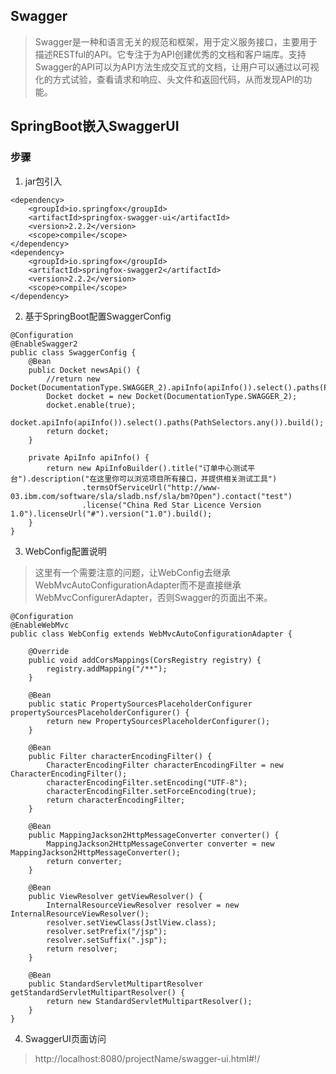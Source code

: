 ## Swagger
> Swagger是一种和语言无关的规范和框架，用于定义服务接口，主要用于描述RESTful的API。它专注于为API创建优秀的文档和客户端库。支持Swagger的API可以为API方法生成交互式的文档，让用户可以通过以可视化的方式试验，查看请求和响应、头文件和返回代码，从而发现API的功能。

## SpringBoot嵌入SwaggerUI
### 步骤

1.    jar包引入

````
<dependency>
    <groupId>io.springfox</groupId>
    <artifactId>springfox-swagger-ui</artifactId>
    <version>2.2.2</version>
    <scope>compile</scope>
</dependency>
<dependency>
    <groupId>io.springfox</groupId>
    <artifactId>springfox-swagger2</artifactId>
    <version>2.2.2</version>
    <scope>compile</scope>
</dependency>
````

2.    基于SpringBoot配置SwaggerConfig

````
@Configuration
@EnableSwagger2
public class SwaggerConfig {
	@Bean
	public Docket newsApi() {
        //return new Docket(DocumentationType.SWAGGER_2).apiInfo(apiInfo()).select().paths(PathSelectors.any()).build();
		Docket docket = new Docket(DocumentationType.SWAGGER_2);
		docket.enable(true);
		docket.apiInfo(apiInfo()).select().paths(PathSelectors.any()).build();
		return docket;
	}

	private ApiInfo apiInfo() {
		return new ApiInfoBuilder().title("订单中心测试平台").description("在这里你可以浏览项目所有接口，并提供相关测试工具")
				.termsOfServiceUrl("http://www-03.ibm.com/software/sla/sladb.nsf/sla/bm?Open").contact("test")
				.license("China Red Star Licence Version 1.0").licenseUrl("#").version("1.0").build();
	}
}

````

3.    WebConfig配置说明

> 这里有一个需要注意的问题，让WebConfig去继承WebMvcAutoConfigurationAdapter而不是直接继承WebMvcConfigurerAdapter，否则Swagger的页面出不来。

````
@Configuration
@EnableWebMvc
public class WebConfig extends WebMvcAutoConfigurationAdapter {

    @Override
    public void addCorsMappings(CorsRegistry registry) {
        registry.addMapping("/**");
    }

    @Bean
    public static PropertySourcesPlaceholderConfigurer propertySourcesPlaceholderConfigurer() {
        return new PropertySourcesPlaceholderConfigurer();
    }

    @Bean
    public Filter characterEncodingFilter() {
        CharacterEncodingFilter characterEncodingFilter = new CharacterEncodingFilter();
        characterEncodingFilter.setEncoding("UTF-8");
        characterEncodingFilter.setForceEncoding(true);
        return characterEncodingFilter;
    }

    @Bean
    public MappingJackson2HttpMessageConverter converter() {
        MappingJackson2HttpMessageConverter converter = new MappingJackson2HttpMessageConverter();
        return converter;
    }

    @Bean
    public ViewResolver getViewResolver() {
        InternalResourceViewResolver resolver = new InternalResourceViewResolver();
        resolver.setViewClass(JstlView.class);
        resolver.setPrefix("/jsp");
        resolver.setSuffix(".jsp");
        return resolver;
    }

    @Bean
    public StandardServletMultipartResolver getStandardServletMultipartResolver() {
        return new StandardServletMultipartResolver();
    }
}
````

4.    SwaggerUI页面访问
> http://localhost:8080/projectName/swagger-ui.html#!/